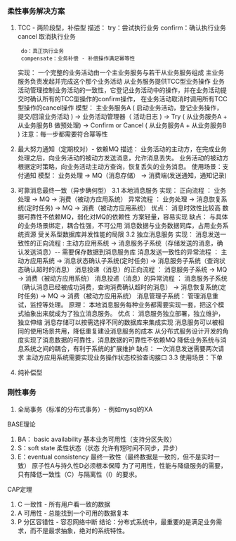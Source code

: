 ### 柔性事务解决方案
1. TCC - 两阶段型，补偿型
    描述：
        try：尝试执行业务
        confirm：确认执行业务
        cancel 取消执行业务

        do：真正执行业务
        compensate：业务补偿 - 补偿操作满足幂等性
    实现：
        一个完整的业务活动由一个主业务服务与若干从业务服务组成
        主业务服务负责发起并完成这个那个业务活动
        从业务服务提供TCC型业务操作
            业务活动管理控制业务活动的一致性，它登记业务活动中的操作，并在业务活动提交时确认所有的TCC型操作的confirm操作，
        在业务活动取消时调用所有TCC型操作的cancel操作
    模型：
        主业务服务A ( 启动业务活动，登记业务操作，提交/回滚业务活动 ) 
            -> 业务活动管理器（ 活动日志 ) 
            -> Try ( 从业务服务A + 从业务服务B 做预处理) 
            -> Confirm or Cancel ( 从业务服务A + 从业务服务B )
    注意：每一步都需要符合幂等性

2. 最大努力通知（定期校对）- 依赖MQ
    描述：
        业务活动的主动方，在完成业务处理之后，向业务活动的被动方发送消息，允许消息丢失。
        业务活动的被动方根据定时策略，向业务活动主动方查询，恢复丢失的业务消息。
    使用场景：支付通知
    模型：
        业务处理 -> MQ（消息存储） -> 消费端(发送通知，通知记录)
3. 可靠消息最终一致（异步确何型）
    3.1 本地消息服务
        实现：
            正向流程 ： 业务处理 -> MQ -> 消费（被动方应用系统）
            异常流程 ： 业务处理 -> 消息恢复系统(定时任务) -> MQ -> 消费（被动方应用系统）
        优点：
            消息时效性比较高
            数据可靠性不依赖MQ，弱化对MQ的依赖性
            方案轻量，容易实现
        缺点：
            与具体的业务场景绑定，耦合性强，不可公用
            消息数据与业务数据同库，占用业务系统资源
            受关系型数据库并发性能的局限
    3.2 独立消息服务
        实现：
            消息发送一致性的正向流程 :
                主动方应用系统 -> 消息服务子系统（存储发送的消息，确认发送消息）-- 需要保存数据到消息服务库
            消息发送一致性的异常流程 ：
                主动方应用系统 -> 消息状态确认子系统(定时任务) -> 消息服务子系统（查询状态确认超时的消息）
            消息投递（消息）的正向流程 ：
                消息服务子系统 -> MQ -> 消费（被动方应用系统）
            消息投递（消息）的异常流程 ：
                消息服务子系统（确认消息已经被成功消费，查询消费确认超时的消息） -> 消息恢复系统(定时任务) -> MQ -> 消费（被动方应用系统）
            消息管理子系统：
                管理消息重试，监控等处理。
        原理：
            本地消息服务每种业务都需要实现一套，把这个模式抽象出来就成为了独立消息服务。
        优点：
            消息服务独立部署，独立维护，独立伸缩
            消息存储可以按需选择不同的数据库来集成实现
            消息服务可以被相同的使用场景共用，降低重复建设消息服务的成本
            从分布式服务设计开发的角度实现了消息数据的可靠性，消息数据的可靠性不依赖MQ
            降低业务系统与消息系统之间的耦合，有利于系统的扩展维护
        缺点：
            一次消息发送需要两次请求
            主动方应用系统需要实现业务操作状态校验查询接口
    3.3 使用场景：下单

4. 纯补偿型

### 刚性事务
1. 全局事务（标准的分布式事务）- 例如mysql的XA


BASE理论
1. BA： basic availability 基本业务可用性（支持分区失败）
2. S：soft state 柔性状态（状态 允许有短时间不同步，异步）
3. E：eventual consistency 最终一致性（最终数据是一致的，但不是实时一致）
原子性A与持久性D必须根本保障
为了可用性，性能与降级服务的需要，只有降低一致性（C）与隔离性（I）的要求。

CAP定理
1. C 一致性 - 所有用户看一致的数据
2. A 可用性 - 总能找到一个可用的数据复本
3. P 分区容错性 - 容忍网络中断
结论：分布式系统中，最重要的是满足业务需求，而不是最求抽象，绝对的系统特性。